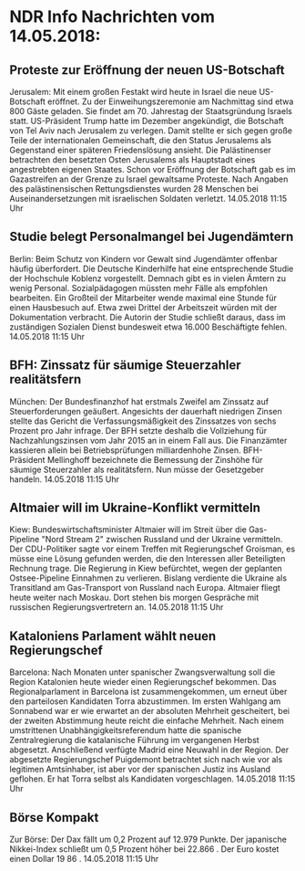 # NDR Info Nachrichten vom 14.05.2018:


## Proteste zur Eröffnung der neuen US-Botschaft
Jerusalem: Mit einem großen Festakt wird heute in Israel die neue US-Botschaft eröffnet. Zu der Einweihungszeremonie am Nachmittag sind etwa 800 Gäste geladen. Sie findet am 70. Jahrestag der Staatsgründung Israels statt. US-Präsident Trump hatte im Dezember angekündigt, die Botschaft von Tel Aviv nach Jerusalem zu verlegen. Damit stellte er sich gegen große Teile der internationalen Gemeinschaft, die den Status Jerusalems als Gegenstand einer späteren Friedenslösung ansieht. Die Palästinenser betrachten den besetzten Osten Jerusalems als Hauptstadt eines angestrebten eigenen Staates. Schon vor Eröffnung der Botschaft gab es im Gazastreifen an der Grenze zu Israel gewaltsame Proteste. Nach Angaben des palästinensischen Rettungsdienstes wurden 28 Menschen bei Auseinandersetzungen mit israelischen Soldaten verletzt. 14.05.2018 11:15 Uhr 

## Studie belegt Personalmangel bei Jugendämtern
Berlin: Beim Schutz von Kindern vor Gewalt sind Jugendämter offenbar häufig überfordert. Die Deutsche Kinderhilfe hat eine entsprechende Studie der Hochschule Koblenz vorgestellt. Demnach gibt es in vielen Ämtern zu wenig Personal. Sozialpädagogen müssten mehr Fälle als empfohlen bearbeiten. Ein Großteil der Mitarbeiter wende maximal eine Stunde für einen Hausbesuch auf. Etwa zwei Drittel der Arbeitszeit würden mit der Dokumentation verbracht. Die Autorin der Studie schließt daraus, dass im zuständigen Sozialen Dienst bundesweit etwa 16.000 Beschäftigte fehlen. 14.05.2018 11:15 Uhr 

## BFH: Zinssatz für säumige Steuerzahler realitätsfern
München: Der Bundesfinanzhof hat erstmals Zweifel am Zinssatz auf Steuerforderungen geäußert. Angesichts der dauerhaft niedrigen Zinsen stellte das Gericht die Verfassungsmäßigkeit des Zinssatzes von sechs Prozent pro Jahr infrage. Der BFH setzte deshalb die Vollziehung für Nachzahlungszinsen vom Jahr 2015 an in einem Fall aus. Die Finanzämter kassieren allein bei Betriebsprüfungen milliardenhohe Zinsen. BFH-Präsident Mellinghoff bezeichnete die Bemessung der Zinshöhe für säumige Steuerzahler als realitätsfern. Nun müsse der Gesetzgeber handeln. 14.05.2018 11:15 Uhr 

## Altmaier will im Ukraine-Konflikt vermitteln
Kiew: Bundeswirtschaftsminister Altmaier will im Streit über die Gas-Pipeline "Nord Stream 2" zwischen Russland und der Ukraine vermitteln. Der CDU-Politiker sagte vor einem Treffen mit Regierungschef Groisman, es müsse eine Lösung gefunden werden, die den Interessen aller Beteiligten Rechnung trage. Die Regierung in Kiew befürchtet, wegen der geplanten Ostsee-Pipeline Einnahmen zu verlieren. Bislang verdiente die Ukraine als Transitland am Gas-Transport von Russland nach Europa. Altmaier fliegt heute weiter nach Moskau. Dort stehen bis morgen Gespräche mit russischen Regierungsvertretern an. 14.05.2018 11:15 Uhr 

## Kataloniens Parlament wählt neuen Regierungschef
Barcelona: Nach Monaten unter spanischer Zwangsverwaltung soll die Region Katalonien heute wieder einen Regierungschef bekommen. Das Regionalparlament in Barcelona ist zusammengekommen, um erneut über den parteilosen Kandidaten Torra abzustimmen. Im ersten Wahlgang am Sonnabend war er wie erwartet an der absoluten Mehrheit gescheitert, bei der zweiten Abstimmung heute reicht die einfache Mehrheit. Nach einem umstrittenen Unabhängigkeitsreferendum hatte die spanische Zentralregierung die katalanische Führung im vergangenen Herbst abgesetzt. Anschließend verfügte Madrid eine Neuwahl in der Region. Der abgesetzte Regierungschef Puigdemont betrachtet sich nach wie vor als legitimen Amtsinhaber, ist aber vor der spanischen Justiz ins Ausland geflohen. Er hat Torra selbst als Kandidaten vorgeschlagen. 14.05.2018 11:15 Uhr 

## Börse Kompakt
Zur Börse: Der Dax fällt um  0,2  Prozent auf  12.979  Punkte. Der japanische Nikkei-Index schließt um  0,5  Prozent höher bei  22.866 . Der Euro kostet einen Dollar  19 86 . 14.05.2018 11:15 Uhr 
